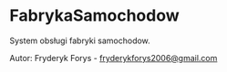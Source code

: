 # FabrykaSamochodow

System obsługi fabryki samochodow.

Autor: Fryderyk Forys - fryderykforys2006@gmail.com
